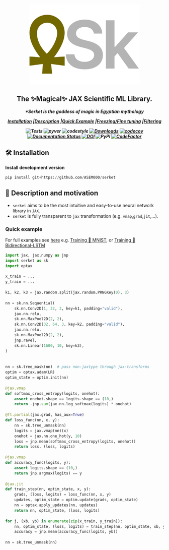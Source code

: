 <div align="center">
<img width="350px" src="assets/logo.svg"></div>

<h2 align="center">The ✨Magical✨ JAX Scientific ML Library.</h2>
<h5 align = "center"> *Serket is the goddess of magic in Egyptian mythology

[**Installation**](#Installation)
|[**Description**](#Description)
|[**Quick Example**](#QuickExample)
|[**Freezing/Fine tuning**](#Freezing)
|[**Filtering**](#Filtering)

![Tests](https://github.com/ASEM000/serket/actions/workflows/tests.yml/badge.svg)
![pyver](https://img.shields.io/badge/python-3.7%203.8%203.9%203.10-red)
![codestyle](https://img.shields.io/badge/codestyle-black-black)
[![Downloads](https://pepy.tech/badge/serket)](https://pepy.tech/project/serket)
[![codecov](https://codecov.io/gh/ASEM000/serket/branch/main/graph/badge.svg?token=C6NXOK9EVS)](https://codecov.io/gh/ASEM000/serket)
[![Documentation Status](https://readthedocs.org/projects/serket/badge/?version=latest)](https://serket.readthedocs.io/en/latest/?badge=latest)
[![DOI](https://zenodo.org/badge/526985786.svg)](https://zenodo.org/badge/latestdoi/526985786)
![PyPI](https://img.shields.io/pypi/v/serket)
[![CodeFactor](https://www.codefactor.io/repository/github/asem000/serket/badge)](https://www.codefactor.io/repository/github/asem000/serket)

</h5>

## 🛠️ Installation<a id="Installation"></a>

**Install development version**

```python
pip install git+https://github.com/ASEM000/serket
```

## 📖 Description and motivation<a id="Description"></a>

- `serket` aims to be the most intuitive and easy-to-use neural network library in `JAX`.
- `serket` is fully transparent to `jax` transformation (e.g. `vmap`,`grad`,`jit`,...).

### Quick example

For full examples see [here](https://serket.readthedocs.io/en/latest/examples.html) e.g. [Training 🚆 MNIST](https://serket.readthedocs.io/en/latest/notebooks/mnist.html), or [Training 🚆 Bidirectional-LSTM](https://serket.readthedocs.io/en/latest/notebooks/bilstm.html)

```python
import jax, jax.numpy as jnp
import serket as sk
import optax

x_train = ...
y_train = ...

k1, k2, k3 = jax.random.split(jax.random.PRNGKey(0), 3)

nn = sk.nn.Sequential(
    sk.nn.Conv2D(1, 32, 3, key=k1, padding="valid"),
    jax.nn.relu,
    sk.nn.MaxPool2D(2, 2),
    sk.nn.Conv2D(32, 64, 3, key=k2, padding="valid"),
    jax.nn.relu,
    sk.nn.MaxPool2D(2, 2),
    jnp.ravel,
    sk.nn.Linear(1600, 10, key=k3),
)


nn = sk.tree_mask(nn)  # pass non-jaxtype through jax-transforms
optim = optax.adam(LR)
optim_state = optim.init(nn)

@jax.vmap
def softmax_cross_entropy(logits, onehot):
    assert onehot.shape == logits.shape == (10,)
    return -jnp.sum(jax.nn.log_softmax(logits) * onehot)

@ft.partial(jax.grad, has_aux=True)
def loss_func(nn, x, y):
    nn = sk.tree_unmask(nn)
    logits = jax.vmap(nn)(x)
    onehot = jax.nn.one_hot(y, 10)
    loss = jnp.mean(softmax_cross_entropy(logits, onehot))
    return loss, (loss, logits)

@jax.vmap
def accuracy_func(logits, y):
    assert logits.shape == (10,)
    return jnp.argmax(logits) == y

@jax.jit
def train_step(nn, optim_state, x, y):
    grads, (loss, logits) = loss_func(nn, x, y)
    updates, optim_state = optim.update(grads, optim_state)
    nn = optax.apply_updates(nn, updates)
    return nn, optim_state, (loss, logits)

for j, (xb, yb) in enumerate(zip(x_train, y_train)):
    nn, optim_state, (loss, logits) = train_step(nn, optim_state, xb, yb)
    accuracy = jnp.mean(accuracy_func(logits, yb))

nn = sk.tree_unmask(nn)
```